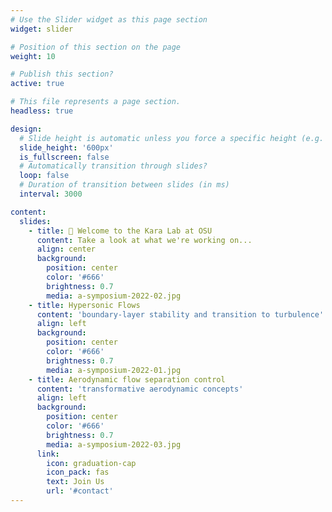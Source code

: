 ```yaml
---
# Use the Slider widget as this page section
widget: slider

# Position of this section on the page
weight: 10  

# Publish this section?
active: true  

# This file represents a page section.
headless: true  

design:
  # Slide height is automatic unless you force a specific height (e.g. '400px')
  slide_height: '600px'
  is_fullscreen: false
  # Automatically transition through slides?
  loop: false
  # Duration of transition between slides (in ms)
  interval: 3000

content:
  slides:
    - title: 👋 Welcome to the Kara Lab at OSU
      content: Take a look at what we're working on...
      align: center
      background:
        position: center
        color: '#666'
        brightness: 0.7
        media: a-symposium-2022-02.jpg
    - title: Hypersonic Flows  
      content: 'boundary-layer stability and transition to turbulence'
      align: left
      background:
        position: center
        color: '#666'
        brightness: 0.7
        media: a-symposium-2022-01.jpg
    - title: Aerodynamic flow separation control
      content: 'transformative aerodynamic concepts'
      align: left
      background:
        position: center
        color: '#666'
        brightness: 0.7
        media: a-symposium-2022-03.jpg
      link:
        icon: graduation-cap
        icon_pack: fas
        text: Join Us
        url: '#contact'
---
```


 
